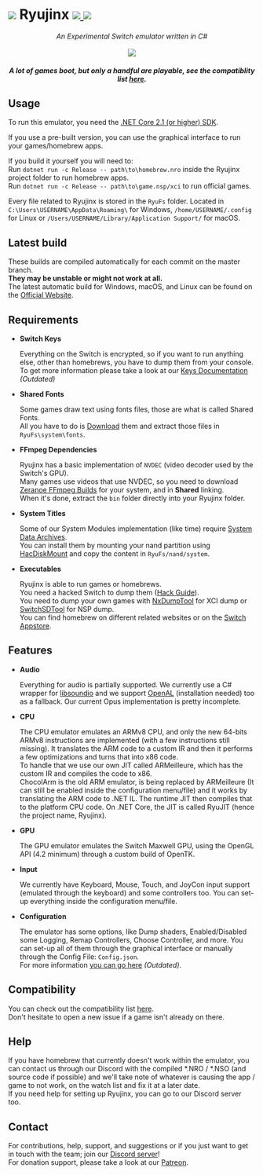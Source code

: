 
<h1>
    <img src="https://i.imgur.com/G6Mleco.png"> Ryujinx 
    <a href="https://ci.appveyor.com/project/gdkchan/ryujinx" target="_blank">
        <img src="https://ci.appveyor.com/api/projects/status/ssg4jwu6ve3k594s?svg=true">
    </a> 
    <a href="https://discord.gg/N2FmfVc">
        <img src="https://img.shields.io/discord/410208534861447168.svg">
    </a>
</h1>

<p align="center">
    <i>An Experimental Switch emulator written in C#</i><br />
    <br />
    <img src="https://i.imgur.com/JDLmXJ6.png">
</p>

<h5 align="center">
    A lot of games boot, but only a handful are playable, see the compatiblity list <a href="https://github.com/Ryujinx/Ryujinx-Games-List/issues" target="_blank">here</a>.
</h5>

## Usage

To run this emulator, you need the [.NET Core 2.1 (or higher) SDK](https://dotnet.microsoft.com/download/dotnet-core).  

If you use a pre-built version, you can use the graphical interface to run your games/homebrew apps.  

If you build it yourself you will need to:  
Run `dotnet run -c Release -- path\to\homebrew.nro` inside the Ryujinx project folder to run homebrew apps.  
Run `dotnet run -c Release -- path\to\game.nsp/xci` to run official games.

Every file related to Ryujinx is stored in the `RyuFs` folder. Located in `C:\Users\USERNAME\AppData\Roaming\` for Windows, `/home/USERNAME/.config` for Linux or `/Users/USERNAME/Library/Application Support/` for macOS.

## Latest build

These builds are compiled automatically for each commit on the master branch.  
**They may be unstable or might not work at all.**  
The latest automatic build for Windows, macOS, and Linux can be found on the [Official Website](https://ryujinx.org/#/Build).

## Requirements

 - **Switch Keys**  
 
   Everything on the Switch is encrypted, so if you want to run anything else, other than homebrews, you have to dump them from your console. To get more information please take a look at our [Keys Documentation](KEYS.md) *(Outdated)*
   
 - **Shared Fonts**  
 
   Some games draw text using fonts files, those are what is called Shared Fonts.  
   All you have to do is [Download](https://ryujinx.org/ryujinx_shared_fonts.zip) them and extract those files in `RyuFs\system\fonts`.
   
 - **FFmpeg Dependencies**  
 
   Ryujinx has a basic implementation of `NVDEC` (video decoder used by the Switch's GPU).  
   Many games use videos that use NVDEC, so you need to download [Zeranoe FFmpeg Builds](http://ffmpeg.zeranoe.com/builds/) for your system, and in **Shared** linking.  
   When it's done, extract the `bin` folder directly into your Ryujinx folder.
   
 - **System Titles**  
 
   Some of our System Modules implementation (like time) require [System Data Archives](https://switchbrew.org/wiki/Title_list#System_Data_Archives).  
   You can install them by mounting your nand partition using [HacDiskMount](https://switchtools.sshnuke.net/) and copy the content in `RyuFs/nand/system`.
   
 - **Executables**
 
   Ryujinx is able to run games or homebrews.  
   You need a hacked Switch to dump them ([Hack Guide](https://switch.hacks.guide/)).  
   You need to dump your own games with [NxDumpTool](https://github.com/DarkMatterCore/nxdumptool) for XCI dump or [SwitchSDTool](https://github.com/CaitSith2/SwitchSDTool) for NSP dump.  
   You can find homebrew on different related websites or on the [Switch Appstore](https://www.switchbru.com/appstore/).

## Features

 - **Audio**  
 
   Everything for audio is partially supported. We currently use a C# wrapper for [libsoundio](http://libsound.io/) and we support [OpenAL](https://openal.org/downloads/OpenAL11CoreSDK.zip) (installation needed) too as a fallback. Our current Opus implementation is pretty incomplete.

- **CPU**  

  The CPU emulator emulates an ARMv8 CPU, and only the new 64-bits ARMv8 instructions are implemented (with a few instructions still missing). It translates the ARM code to a custom IR and then it performs a few optimizations and turns that into x86 code.  
  To handle that we use our own JIT called ARMeilleure, which has the custom IR and compiles the code to x86.  
  ChocolArm is the old ARM emulator, is being replaced by ARMeilleure (It can still be enabled inside the configuration menu/file) and it works by translating the ARM code to .NET IL. The runtime JIT then compiles that to the platform CPU code. On .NET Core, the JIT is called RyuJIT (hence the project name, Ryujinx).

- **GPU**  

  The GPU emulator emulates the Switch Maxwell GPU, using the OpenGL API (4.2 minimum) through a custom build of OpenTK.
  
- **Input**  

   We currently have Keyboard, Mouse, Touch, and JoyCon input support (emulated through the keyboard) and some controllers too. You can set-up everything inside the configuration menu/file.
  
- **Configuration**  
 
   The emulator has some options, like Dump shaders, Enabled/Disabled some Logging, Remap Controllers, Choose Controller, and more. You can set-up all of them through the graphical interface or manually through the Config File: `Config.json`.  
For more information [you can go here](CONFIG.md) *(Outdated)*.

## Compatibility

You can check out the compatibility list [here](https://github.com/Ryujinx/Ryujinx-Games-List/issues).  
Don't hesitate to open a new issue if a game isn't already on there.

## Help

If you have homebrew that currently doesn't work within the emulator, you can contact us through our Discord with the compiled *.NRO / *.NSO (and source code if possible) and we'll take note of whatever is causing the app / game to not work, on the watch list and fix it at a later date.  
If you need help for setting up Ryujinx, you can go to our Discord server too.

## Contact

For contributions, help, support, and suggestions or if you just want to get in touch with the team; join our [Discord server](https://discord.gg/N2FmfVc)!  
For donation support, please take a look at our [Patreon](https://www.patreon.com/ryujinx).